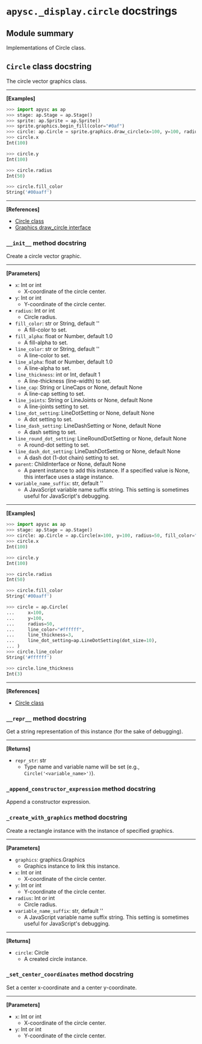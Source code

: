 # `apysc._display.circle` docstrings

## Module summary

Implementations of Circle class.

## `Circle` class docstring

The circle vector graphics class.<hr>

**[Examples]**

```py
>>> import apysc as ap
>>> stage: ap.Stage = ap.Stage()
>>> sprite: ap.Sprite = ap.Sprite()
>>> sprite.graphics.begin_fill(color="#0af")
>>> circle: ap.Circle = sprite.graphics.draw_circle(x=100, y=100, radius=50)
>>> circle.x
Int(100)

>>> circle.y
Int(100)

>>> circle.radius
Int(50)

>>> circle.fill_color
String('#00aaff')
```

<hr>

**[References]**

- [Circle class](https://simon-ritchie.github.io/apysc/en/circle.html)
- [Graphics draw_circle interface](https://simon-ritchie.github.io/apysc/en/graphics_draw_circle.html)

### `__init__` method docstring

Create a circle vector graphic.<hr>

**[Parameters]**

- `x`: Int or int
  - X-coordinate of the circle center.
- `y`: Int or int
  - Y-coordinate of the circle center.
- `radius`: Int or int
  - Circle radius.
- `fill_color`: str or String, default ''
  - A fill-color to set.
- `fill_alpha`: float or Number, default 1.0
  - A fill-alpha to set.
- `line_color`: str or String, default ''
  - A line-color to set.
- `line_alpha`: float or Number, default 1.0
  - A line-alpha to set.
- `line_thickness`: int or Int, default 1
  - A line-thickness (line-width) to set.
- `line_cap`: String or LineCaps or None, default None
  - A line-cap setting to set.
- `line_joints`: String or LineJoints or None, default None
  - A line-joints setting to set.
- `line_dot_setting`: LineDotSetting or None, default None
  - A dot setting to set.
- `line_dash_setting`: LineDashSetting or None, default None
  - A dash setting to set.
- `line_round_dot_setting`: LineRoundDotSetting or None, default None
  - A round-dot setting to set.
- `line_dash_dot_setting`: LineDashDotSetting or None, default None
  - A dash dot (1-dot chain) setting to set.
- `parent`: ChildInterface or None, default None
  - A parent instance to add this instance. If a specified value is None, this interface uses a stage instance.
- `variable_name_suffix`: str, default ''
  - A JavaScript variable name suffix string. This setting is sometimes useful for JavaScript's debugging.

<hr>

**[Examples]**

```py
>>> import apysc as ap
>>> stage: ap.Stage = ap.Stage()
>>> circle: ap.Circle = ap.Circle(x=100, y=100, radius=50, fill_color="#00aaff")
>>> circle.x
Int(100)

>>> circle.y
Int(100)

>>> circle.radius
Int(50)

>>> circle.fill_color
String('#00aaff')

>>> circle = ap.Circle(
...     x=100,
...     y=100,
...     radius=50,
...     line_color="#ffffff",
...     line_thickness=3,
...     line_dot_setting=ap.LineDotSetting(dot_size=10),
... )
>>> circle.line_color
String('#ffffff')

>>> circle.line_thickness
Int(3)
```

<hr>

**[References]**

- [Circle class](https://simon-ritchie.github.io/apysc/en/circle.html)

### `__repr__` method docstring

Get a string representation of this instance (for the sake of debugging).<hr>

**[Returns]**

- `repr_str`: str
  - Type name and variable name will be set (e.g., `Circle('<variable_name>')`).

### `_append_constructor_expression` method docstring

Append a constructor expression.

### `_create_with_graphics` method docstring

Create a rectangle instance with the instance of specified graphics.<hr>

**[Parameters]**

- `graphics`: graphics.Graphics
  - Graphics instance to link this instance.
- `x`: Int or int
  - X-coordinate of the circle center.
- `y`: Int or int
  - Y-coordinate of the circle center.
- `radius`: Int or int
  - Circle radius.
- `variable_name_suffix`: str, default ''
  - A JavaScript variable name suffix string. This setting is sometimes useful for JavaScript's debugging.

<hr>

**[Returns]**

- `circle`: Circle
  - A created circle instance.

### `_set_center_coordinates` method docstring

Set a center x-coordinate and a center y-coordinate.<hr>

**[Parameters]**

- `x`: Int or int
  - X-coordinate of the circle center.
- `y`: Int or int
  - Y-coordinate of the circle center.